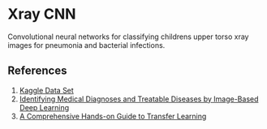 # Xray CNN

Convolutional neural networks for classifying childrens upper torso xray images for pneumonia and bacterial infections.


## References
1. [Kaggle Data Set](https://www.kaggle.com/paultimothymooney/chest-xray-pneumonia)
2. [Identifying Medical Diagnoses and Treatable Diseases by Image-Based Deep Learning](https://www.cell.com/cell/fulltext/S0092-8674(18)30154-5)
3. [A Comprehensive Hands-on Guide to Transfer Learning](https://towardsdatascience.com/a-comprehensive-hands-on-guide-to-transfer-learning-with-real-world-applications-in-deep-learning-212bf3b2f27a)

